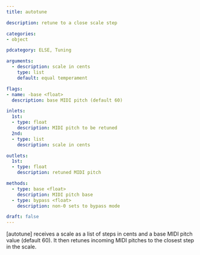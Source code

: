```yaml
---
title: autotune

description: retune to a close scale step

categories:
- object

pdcategory: ELSE, Tuning

arguments:
  - description: scale in cents
    type: list
    default: equal temperament

flags:
- name: -base <float> 
  description: base MIDI pitch (default 60)

inlets:
  1st:
  - type: float
    description: MIDI pitch to be retuned
  2nd:
  - type: list
    description: scale in cents

outlets:
  1st:
  - type: float
    description: retuned MIDI pitch

methods:
  - type: base <float>
    description: MIDI pitch base
  - type: bypass <float>
    description: non-0 sets to bypass mode

draft: false
---
```


[autotune] receives a scale as a list of steps in cents and a base MIDI pitch value (default 60). It then retunes incoming MIDI pitches to the closest step in the scale.
